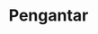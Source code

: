 ---
date:  ""
draft: false
title: "Pengantar"
weight: 2
parted:
    name: ""
    goal: "Parted 1"
    desc: "Mengenal data, memahami database, membandingkan DBMS, serta menyingkap potensi MariaDB."
    icon: ""
tasker:
    name: ""
    goal: "Parted 1"
    desc: "Mencari konsep dan prinsip dasar perpustakaan digital."
    icon: ""
assign:
    name: ""
    goal: "Parted 1"
    desc: "Membuat konsep dan prinsip dasar perpustakaan digital."
    icon: ""
metadata:
    author: ""
description: "Mengenal data, memahami database, membandingkan DBMS, serta menyingkap potensi MariaDB."
---